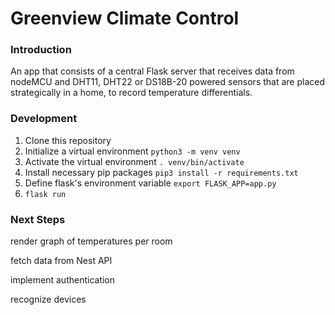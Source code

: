 # Greenview Climate Control
### Introduction
An app that consists of a central Flask server that receives data from nodeMCU and DHT11, DHT22 or DS18B-20 powered sensors
that are placed strategically in a home, to record temperature differentials.
### Development
1. Clone this repository
2. Initialize a virtual environment `python3 -m venv venv`
3. Activate the virtual environment `. venv/bin/activate`
4. Install necessary pip packages `pip3 install -r requirements.txt`
5. Define flask's environment variable `export FLASK_APP=app.py`
6. `flask run`

### Next Steps
render graph of temperatures per room

fetch data from Nest API

implement authentication

recognize devices